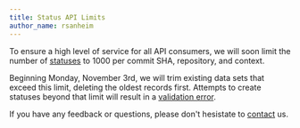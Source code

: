 ```yaml
---
title: Status API Limits
author_name: rsanheim
---
```


To ensure a high level of service for all API consumers, we will soon limit the number of [statuses]
to 1000 per commit SHA, repository, and context.

Beginning Monday, November 3rd, we will trim existing data sets that exceed this limit, deleting the oldest
records first.  Attempts to create statuses beyond that limit will result in a [validation error].

If you have any feedback or questions, please don't hesistate to [contact] us.

[statuses]: /v3/repos/statuses/
[validation error]: https://developer.github.com/v3/#client-errors
[contact]: https://github.com/contact?form[subject]=Combined+Status+API
